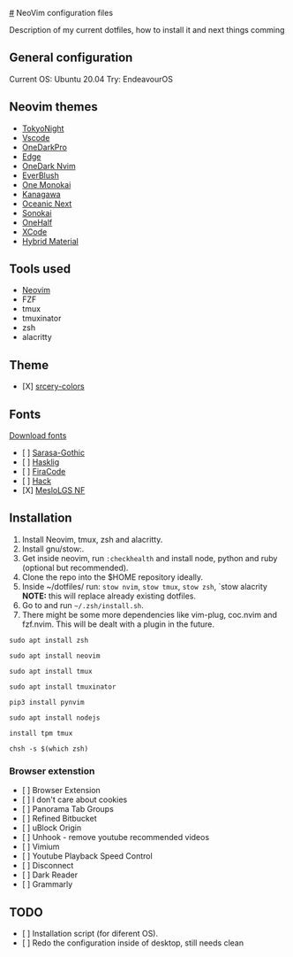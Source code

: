 [#](#) NeoVim configuration files

Description of my current dotfiles, how to install it and next things comming

## General configuration

Current OS: Ubuntu 20.04
Try: EndeavourOS

## Neovim themes

*   [TokyoNight](https://github.com/ghifarit53/tokyonight-vim)
*   [Vscode](https://github.com/Mofiqul/vscode.nvim)
*   [OneDarkPro](https://github.com/olimorris/onedarkpro.nvim)
*   [Edge](https://github.com/sainnhe/edge)
*   [OneDark Nvim](https://github.com/navarasu/onedark.nvim)
*   [EverBlush](https://github.com/Everblush/everblush.vim)
*   [One Monokai](https://github.com/cpea2506/one_monokai.nvim)
*   [Kanagawa](https://github.com/rebelot/kanagawa.nvim)
*   [Oceanic Next](https://github.com/mhartington/oceanic-next)
*   [Sonokai](https://github.com/sainnhe/sonokai)
*   [OneHalf](https://github.com/sonph/onehalf)
*   [XCode](https://github.com/arzg/vim-colors-xcode)
*   [Hybrid Material](https://github.com/kristijanhusak/vim-hybrid-material)

## Tools used

*   [Neovim](neovim.io)
*   FZF
*   tmux
*   tmuxinator
*   zsh
*   alacritty

## Theme

*   \[X] [srcery-colors](https://srcery-colors.github.io/)

## Fonts

[Download fonts](https://www.nerdfonts.com/font-downloads)

*   \[ ] [Sarasa-Gothic](https://github.com/be5invis/Sarasa-Gothic)
*   \[ ] [Hasklig](https://github.com/i-tu/Hasklig)
*   \[ ] [FiraCode](https://github.com/tonsky/FiraCode)
*   \[ ] [Hack](https://github.com/source-foundry/Hack)
*   \[X] [MesloLGS NF](https://github.com/romkatv/dotfiles-public/blob/master/.local/share/fonts/NerdFonts/MesloLGS%20NF%20Regular.ttf)

## Installation

1.  Install Neovim, tmux, zsh and alacritty.
2.  Install gnu/stow:.
3.  Get inside neovim, run `:checkhealth` and install node, python and ruby (optional but recommended).
4.  Clone the repo into the $HOME repository ideally.
5.  Inside ~/dotfiles/ run: `stow nvim`, `stow tmux`, `stow zsh`, \`stow alacrity **NOTE:** this will replace already existing dotfiles.
6.  Go to and run `~/.zsh/install.sh`.
7.  There might be some more dependencies like vim-plug, coc.nvim and fzf.nvim. This will be dealt with a plugin in the future.

<!---->

    sudo apt install zsh

    sudo apt install neovim

    sudo apt install tmux

    sudo apt install tmuxinator

    pip3 install pynvim

    sudo apt install nodejs

    install tpm tmux

    chsh -s $(which zsh)

### Browser extenstion

*   \[ ] Browser Extension
*   \[ ] I don't care about cookies
*   \[ ] Panorama Tab Groups
*   \[ ] Refined Bitbucket
*   \[ ] uBlock Origin
*   \[ ] Unhook - remove youtube recommended videos
*   \[ ] Vimium
*   \[ ] Youtube Playback Speed Control
*   \[ ] Disconnect
*   \[ ] Dark Reader
*   \[ ] Grammarly

## TODO

*   \[ ] Installation script (for diferent OS).
*   \[ ] Redo the configuration inside of desktop, still needs clean
